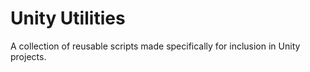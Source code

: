 # Unity Utilities

A collection of reusable scripts made specifically for inclusion in Unity projects. 
